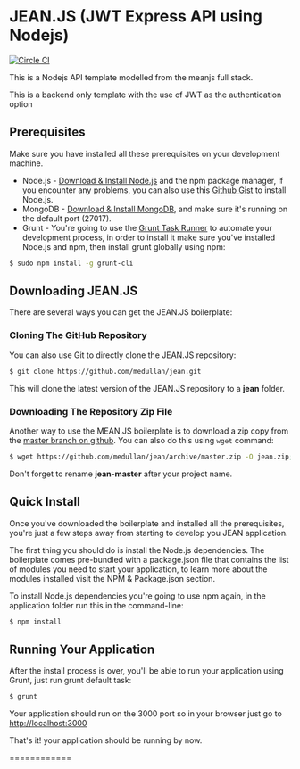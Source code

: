JEAN.JS (JWT Express API using Nodejs)
=========

[![Circle CI](https://circleci.com/gh/medullan/jean.svg?style=svg)](https://circleci.com/gh/medullan/jean)

This is a Nodejs API template modelled from the meanjs full stack.

This is a backend only template with the use of JWT as the authentication option


## Prerequisites
Make sure you have installed all these prerequisites on your development machine.
* Node.js - [Download & Install Node.js](http://www.nodejs.org/download/) and the npm package manager, if you encounter any problems, you can also use this [Github Gist](https://gist.github.com/isaacs/579814) to install Node.js.
* MongoDB - [Download & Install MongoDB](http://www.mongodb.org/downloads), and make sure it's running on the default port (27017).
* Grunt - You're going to use the [Grunt Task Runner](http://gruntjs.com/) to automate your development process, in order to install it make sure you've installed Node.js and npm, then install grunt globally using npm:

```bash
$ sudo npm install -g grunt-cli
```
## Downloading JEAN.JS
There are several ways you can get the JEAN.JS boilerplate:

### Cloning The GitHub Repository
You can also use Git to directly clone the JEAN.JS repository:
```bash
$ git clone https://github.com/medullan/jean.git
```
This will clone the latest version of the JEAN.JS repository to a **jean** folder.

### Downloading The Repository Zip File
Another way to use the MEAN.JS boilerplate is to download a zip copy from the [master branch on github](https://github.com/medullan/jean/archive/master.zip). You can also do this using `wget` command:
```bash
$ wget https://github.com/medullan/jean/archive/master.zip -O jean.zip; unzip jean.zip; rm jean.zip
```
Don't forget to rename **jean-master** after your project name.

## Quick Install
Once you've downloaded the boilerplate and installed all the prerequisites, you're just a few steps away from starting to develop you JEAN application.

The first thing you should do is install the Node.js dependencies. The boilerplate comes pre-bundled with a package.json file that contains the list of modules you need to start your application, to learn more about the modules installed visit the NPM & Package.json section.

To install Node.js dependencies you're going to use npm again, in the application folder run this in the command-line:

```bash
$ npm install
```

## Running Your Application
After the install process is over, you'll be able to run your application using Grunt, just run grunt default task:

```bash
$ grunt
```

Your application should run on the 3000 port so in your browser just go to [http://localhost:3000](http://localhost:3000)

That's it! your application should be running by now.

============
